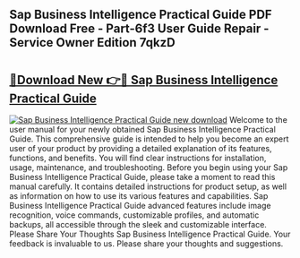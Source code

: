 ## Sap Business Intelligence Practical Guide PDF Download Free - Part-6f3 User Guide Repair - Service Owner Edition 7qkzD

# <h2><a href="http://bc60184.oget.top/?id=Sap+Business+Intelligence+Practical+Guide">🔗Download New 👉🔴 Sap Business Intelligence Practical Guide</a></h2>

[![Sap Business Intelligence Practical Guide new download](https://i.imgur.com/5g1atiW.png)](http://bc60184.oget.top/?id=Sap+Business+Intelligence+Practical+Guide)
Welcome to the user manual for your newly obtained Sap Business Intelligence Practical Guide. This comprehensive guide is intended to help you become an expert user of your product by providing a detailed explanation of its features, functions, and benefits. You will find clear instructions for installation, usage, maintenance, and troubleshooting. Before you begin using your Sap Business Intelligence Practical Guide, please take a moment to read this manual carefully. It contains detailed instructions for product setup, as well as information on how to use its various features and capabilities. Sap Business Intelligence Practical Guide advanced features include image recognition, voice commands, customizable profiles, and automatic backups, all accessible through the sleek and customizable interface. Please Share Your Thoughts Sap Business Intelligence Practical Guide. Your feedback is invaluable to us. Please share your thoughts and suggestions.
